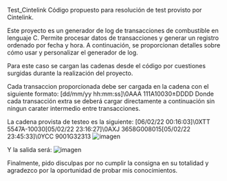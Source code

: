 Test_Cintelink
Código propuesto para resolución de test provisto por Cintelink.

Este proyecto es un generador de log de transacciones de combustible en lenguaje C. Permite procesar datos de transacciones y generar un registro ordenado por fecha y hora. A continuación, se proporcionan detalles sobre cómo usar y personalizar el generador de log.

Para este caso se cargan las cadenas desde el código por cuestiones surgidas durante la realización del proyecto.

Cada transaccion proporcionada debe ser cargada en la cadena con el siguiente formato:
[dd/mm/yy hh:mm:ss]\0AAA 111A10030±DDDD
Donde cada transacción extra se deberá cargar directamente a continuación sin ningun carater intermedio entre transacciones.

La cadena provista de testeo es la siguiente:
[06/02/22 00:16:03]\0XTT 5547A-10030[05/02/22 23:16:27]\0AXJ 3658G008015[05/02/22 23:45:33]\0YCC 9001G32313
![imagen](https://github.com/Nehuix/Test_Cintelink/assets/87344666/83297a91-e4ed-427e-9945-5ec09d85dc8e)


Y la salida será:
![imagen](https://github.com/Nehuix/Test_Cintelink/assets/87344666/4d3ac204-52e1-4257-bc63-ac261a628c46)


Finalmente, pido disculpas por no cumplir la consigna en su totalidad y agradezco por la oportunidad de probar mis conocimientos.
